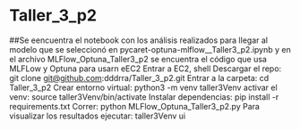 # Taller_3_p2
##Se eencuentra el notebook con los análisis realizados para llegar al modelo que se seleccionó en pycaret-optuna-mlflow__Taller3_p2.ipynb y en el archivo MLFlow_Optuna_Taller3_p2 se encuentra el código que usa MLFLow y Optuna para usarn eEC2
Entrar a EC2, shell
Descargar el repo: git clone git@github.com:dddrra/Taller_3_p2.git
Entrar a la carpeta: cd Taller_3_p2
Crear entorno virtual: python3 -m venv taller3Venv
activar el venv: source taller3Venv/bin/activate
Instalar dependencias: pip install -r requirements.txt
Correr: python MLFlow_Optuna_Taller3_p2.py
Para visualizar los resultados ejecutar: taller3Venv ui
